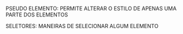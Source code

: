 PSEUDO ELEMENTO: PERMITE ALTERAR O ESTILO DE APENAS UMA PARTE DOS ELEMENTOS

SELETORES: MANEIRAS DE SELECIONAR ALGUM ELEMENTO